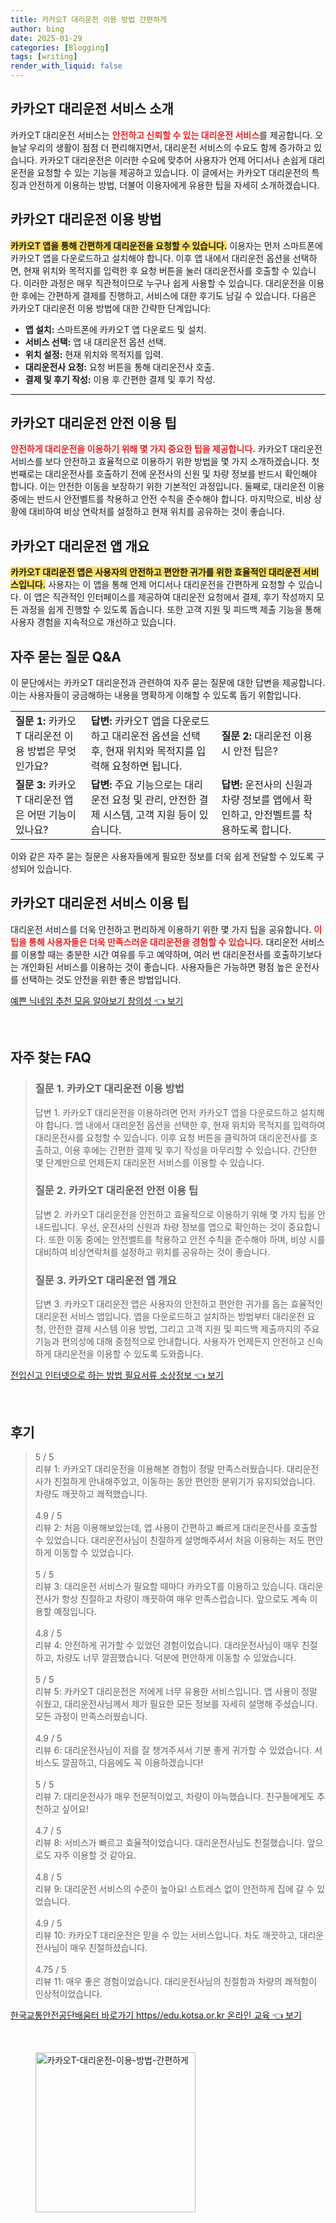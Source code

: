 ```yaml
---
title: 카카오T 대리운전 이용 방법 간편하게
author: bing
date: 2025-01-29
categories: [Blogging]
tags: [writing]
render_with_liquid: false
---
```



<h2 id='카카오T_대리운전_소개'>카카오T 대리운전 서비스 소개</h2>

<p>카카오T 대리운전 서비스는 <b><span style="color: #ee2323;">안전하고 신뢰할 수 있는 대리운전 서비스</span></b>를 제공합니다. 오늘날 우리의 생활이 점점 더 편리해지면서, 대리운전 서비스의 수요도 함께 증가하고 있습니다. 카카오T 대리운전은 이러한 수요에 맞추어 사용자가 언제 어디서나 손쉽게 대리운전을 요청할 수 있는 기능을 제공하고 있습니다. 이 글에서는 카카오T 대리운전의 특징과 안전하게 이용하는 방법, 더불어 이용자에게 유용한 팁을 자세히 소개하겠습니다.</p>

<h2 id='대리운전_이용방법'>카카오T 대리운전 이용 방법</h2>

<p><b><span style="background-color: #ffe066;">카카오T 앱을 통해 간편하게 대리운전을 요청할 수 있습니다.</span></b> 이용자는 먼저 스마트폰에 카카오T 앱을 다운로드하고 설치해야 합니다. 이후 앱 내에서 대리운전 옵션을 선택하면, 현재 위치와 목적지를 입력한 후 요청 버튼을 눌러 대리운전사를 호출할 수 있습니다. 이러한 과정은 매우 직관적이므로 누구나 쉽게 사용할 수 있습니다. 대리운전을 이용한 후에는 간편하게 결제를 진행하고, 서비스에 대한 후기도 남길 수 있습니다. 다음은 카카오T 대리운전 이용 방법에 대한 간략한 단계입니다:</p>

<ul>
    <li><b>앱 설치:</b> 스마트폰에 카카오T 앱 다운로드 및 설치.</li>
    <li><b>서비스 선택:</b> 앱 내 대리운전 옵션 선택.</li>
    <li><b>위치 설정:</b> 현재 위치와 목적지를 입력.</li>
    <li><b>대리운전사 요청:</b> 요청 버튼을 통해 대리운전사 호출.</li>
    <li><b>결제 및 후기 작성:</b> 이용 후 간편한 결제 및 후기 작성.</li>
</ul>

<hr />

<h2 id='안전한_대리운전_팁'>카카오T 대리운전 안전 이용 팁</h2>

<p><b><span style="color: #ee2323;">안전하게 대리운전을 이용하기 위해 몇 가지 중요한 팁을 제공합니다.</span></b> 카카오T 대리운전 서비스를 보다 안전하고 효율적으로 이용하기 위한 방법을 몇 가지 소개하겠습니다. 첫 번째로는 대리운전사를 호출하기 전에 운전사의 신원 및 차량 정보를 반드시 확인해야 합니다. 이는 안전한 이동을 보장하기 위한 기본적인 과정입니다. 둘째로, 대리운전 이용 중에는 반드시 안전벨트를 착용하고 안전 수칙을 준수해야 합니다. 마지막으로, 비상 상황에 대비하여 비상 연락처를 설정하고 현재 위치를 공유하는 것이 좋습니다.</p>

<h2 id='대리운전_앱_개요'>카카오T 대리운전 앱 개요</h2>

<p><b><span style="background-color: #ffe066;">카카오T 대리운전 앱은 사용자의 안전하고 편안한 귀가를 위한 효율적인 대리운전 서비스입니다.</span></b> 사용자는 이 앱을 통해 언제 어디서나 대리운전을 간편하게 요청할 수 있습니다. 이 앱은 직관적인 인터페이스를 제공하여 대리운전 요청에서 결제, 후기 작성까지 모든 과정을 쉽게 진행할 수 있도록 돕습니다. 또한 고객 지원 및 피드백 제출 기능을 통해 사용자 경험을 지속적으로 개선하고 있습니다.</p>

<h2 id='자주_묻는_질문'>자주 묻는 질문 Q&A</h2>

<p>이 문단에서는 카카오T 대리운전과 관련하여 자주 묻는 질문에 대한 답변을 제공합니다. 이는 사용자들이 궁금해하는 내용을 명확하게 이해할 수 있도록 돕기 위함입니다.</p>

<table>
    <tr>
        <td><b>질문 1:</b> 카카오T 대리운전 이용 방법은 무엇인가요?</td>
        <td><b>답변:</b> 카카오T 앱을 다운로드하고 대리운전 옵션을 선택 후, 현재 위치와 목적지를 입력해 요청하면 됩니다.</td>
        <td><b>질문 2:</b> 대리운전 이용 시 안전 팁은?</td>
    </tr>
    <tr>
        <td><b>질문 3:</b> 카카오T 대리운전 앱은 어떤 기능이 있나요?</td>
        <td><b>답변:</b> 주요 기능으로는 대리운전 요청 및 관리, 안전한 결제 시스템, 고객 지원 등이 있습니다.</td>
        <td><b>답변:</b> 운전사의 신원과 차량 정보를 앱에서 확인하고, 안전벨트를 착용하도록 합니다.</td>
    </tr>
</table>

<p>이와 같은 자주 묻는 질문은 사용자들에게 필요한 정보를 더욱 쉽게 전달할 수 있도록 구성되어 있습니다.</p>

<h2 id='서비스_이용_팁'>카카오T 대리운전 서비스 이용 팁</h2>

<p>대리운전 서비스를 더욱 안전하고 편리하게 이용하기 위한 몇 가지 팁을 공유합니다. <b><span style="color: #ee2323;">이 팁을 통해 사용자들은 더욱 만족스러운 대리운전을 경험할 수 있습니다.</span></b> 대리운전 서비스를 이용할 때는 충분한 시간 여유를 두고 예약하며, 여러 번 대리운전사를 호출하기보다는 개인화된 서비스를 이용하는 것이 좋습니다. 사용자들은 가능하면 평점 높은 운전사를 선택하는 것도 안전을 위한 좋은 방법입니다.</p>


<p><a class="click-button" title="예쁜 닉네임 추천 모음 알아보기 창의성" href="https://yellowplanner.github.io/posts/%EC%98%88%EC%81%9C-%EB%8B%89%EB%84%A4%EC%9E%84-%EC%B6%94%EC%B2%9C-%EB%AA%A8%EC%9D%8C-%EC%95%8C%EC%95%84%EB%B3%B4%EA%B8%B0-%EC%B0%BD%EC%9D%98%EC%84%B1/" rel="dofollow">예쁜 닉네임 추천 모음 알아보기 창의성 👈 보기</a></p><br>
<h2 id='자주_찾는_FAQ'>자주 찾는 FAQ</h2>
<div itemscope="" itemtype="https://schema.org/FAQPage"> 
<blockquote> 
<div itemscope="" itemprop="mainEntity" itemtype="https://schema.org/Question"> 
<h3 itemprop="name">질문 1. 카카오T 대리운전 이용 방법</h3> 
<div itemscope="" itemprop="acceptedAnswer" itemtype="https://schema.org/Answer"> 
<span itemprop="text"> 
<p>답변 1. 카카오T 대리운전을 이용하려면 먼저 카카오T 앱을 다운로드하고 설치해야 합니다. 앱 내에서 대리운전 옵션을 선택한 후, 현재 위치와 목적지를 입력하여 대리운전사를 요청할 수 있습니다. 이후 요청 버튼을 클릭하여 대리운전사를 호출하고, 이용 후에는 간편한 결제 및 후기 작성을 마무리할 수 있습니다. 간단한 몇 단계만으로 언제든지 대리운전 서비스를 이용할 수 있습니다.</p> 
</span> 
</div> 
</div> 

<div itemscope="" itemprop="mainEntity" itemtype="https://schema.org/Question"> 
<h3 itemprop="name">질문 2. 카카오T 대리운전 안전 이용 팁</h3> 
<div itemscope="" itemprop="acceptedAnswer" itemtype="https://schema.org/Answer"> 
<span itemprop="text"> 
<p>답변 2. 카카오T 대리운전을 안전하고 효율적으로 이용하기 위해 몇 가지 팁을 안내드립니다. 우선, 운전사의 신원과 차량 정보를 앱으로 확인하는 것이 중요합니다. 또한 이동 중에는 안전벨트를 착용하고 안전 수칙을 준수해야 하며, 비상 시를 대비하여 비상연락처를 설정하고 위치를 공유하는 것이 좋습니다.</p> 
</span> 
</div> 
</div> 

<div itemscope="" itemprop="mainEntity" itemtype="https://schema.org/Question"> 
<h3 itemprop="name">질문 3. 카카오T 대리운전 앱 개요</h3> 
<div itemscope="" itemprop="acceptedAnswer" itemtype="https://schema.org/Answer"> 
<span itemprop="text"> 
<p>답변 3. 카카오T 대리운전 앱은 사용자의 안전하고 편안한 귀가를 돕는 효율적인 대리운전 서비스 앱입니다. 앱을 다운로드하고 설치하는 방법부터 대리운전 요청, 안전한 결제 시스템 이용 방법, 그리고 고객 지원 및 피드백 제출까지의 주요 기능과 편의성에 대해 중점적으로 안내합니다. 사용자가 언제든지 안전하고 신속하게 대리운전을 이용할 수 있도록 도와줍니다.</p> 
</span> 
</div> 
</div> 

</blockquote> 
</div>
<p><a class="click-button" title="전입신고 인터넷으로 하는 방법 필요서류 소상정보" href="https://yellowplanner.github.io/posts/%EC%A0%84%EC%9E%85%EC%8B%A0%EA%B3%A0-%EC%9D%B8%ED%84%B0%EB%84%B7%EC%9C%BC%EB%A1%9C-%ED%95%98%EB%8A%94-%EB%B0%A9%EB%B2%95-%ED%95%84%EC%9A%94%EC%84%9C%EB%A5%98-%EC%86%8C%EC%83%81%EC%A0%95%EB%B3%B4/" rel="dofollow">전입신고 인터넷으로 하는 방법 필요서류 소상정보 👈 보기</a></p><br>
<h2 id='후기'>후기</h2>
<div itemscope itemtype="https://schema.org/Product">
  <blockquote>
  <div itemprop="review" itemscope itemtype="https://schema.org/Review">
      <div itemprop="reviewRating" itemscope itemtype="https://schema.org/Rating"> <span itemprop="ratingValue">5</span> / <span itemprop="bestRating">5</span> </div>
      <span itemprop="reviewBody">리뷰 1: 카카오T 대리운전을 이용해본 경험이 정말 만족스러웠습니다. 대리운전사가 친절하게 안내해주었고, 이동하는 동안 편안한 분위기가 유지되었습니다. 차량도 깨끗하고 쾌적했습니다.</span>
  </div>
  <br>
  <div itemprop="review" itemscope itemtype="https://schema.org/Review">
      <div itemprop="reviewRating" itemscope itemtype="https://schema.org/Rating"> <span itemprop="ratingValue">4.9</span> / <span itemprop="bestRating">5</span> </div>
      <span itemprop="reviewBody">리뷰 2: 처음 이용해보았는데, 앱 사용이 간편하고 빠르게 대리운전사를 호출할 수 있었습니다. 대리운전사님이 친절하게 설명해주셔서 처음 이용하는 저도 편안하게 이동할 수 있었습니다.</span>
  </div>
  <br>
  <div itemprop="review" itemscope itemtype="https://schema.org/Review">
      <div itemprop="reviewRating" itemscope itemtype="https://schema.org/Rating"> <span itemprop="ratingValue">5</span> / <span itemprop="bestRating">5</span> </div>
      <span itemprop="reviewBody">리뷰 3: 대리운전 서비스가 필요할 때마다 카카오T를 이용하고 있습니다. 대리운전사가 항상 친절하고 차량이 깨끗하여 매우 만족스럽습니다. 앞으로도 계속 이용할 예정입니다.</span>
  </div>
  <br>
  <div itemprop="review" itemscope itemtype="https://schema.org/Review">
      <div itemprop="reviewRating" itemscope itemtype="https://schema.org/Rating"> <span itemprop="ratingValue">4.8</span> / <span itemprop="bestRating">5</span> </div>
      <span itemprop="reviewBody">리뷰 4: 안전하게 귀가할 수 있었던 경험이었습니다. 대리운전사님이 매우 친절하고, 차량도 너무 깔끔했습니다. 덕분에 편안하게 이동할 수 있었습니다.</span>
  </div>
  <br>
  <div itemprop="review" itemscope itemtype="https://schema.org/Review">
      <div itemprop="reviewRating" itemscope itemtype="https://schema.org/Rating"> <span itemprop="ratingValue">5</span> / <span itemprop="bestRating">5</span> </div>
      <span itemprop="reviewBody">리뷰 5: 카카오T 대리운전은 저에게 너무 유용한 서비스입니다. 앱 사용이 정말 쉬웠고, 대리운전사님께서 제가 필요한 모든 정보를 자세히 설명해 주셨습니다. 모든 과정이 만족스러웠습니다.</span>
  </div>
  <br>
  <div itemprop="review" itemscope itemtype="https://schema.org/Review">
      <div itemprop="reviewRating" itemscope itemtype="https://schema.org/Rating"> <span itemprop="ratingValue">4.9</span> / <span itemprop="bestRating">5</span> </div>
      <span itemprop="reviewBody">리뷰 6: 대리운전사님이 저를 잘 챙겨주셔서 기분 좋게 귀가할 수 있었습니다. 서비스도 깔끔하고, 다음에도 꼭 이용하겠습니다!</span>
  </div>
  <br>
  <div itemprop="review" itemscope itemtype="https://schema.org/Review">
      <div itemprop="reviewRating" itemscope itemtype="https://schema.org/Rating"> <span itemprop="ratingValue">5</span> / <span itemprop="bestRating">5</span> </div>
      <span itemprop="reviewBody">리뷰 7: 대리운전사가 매우 전문적이었고, 차량이 아늑했습니다. 친구들에게도 추천하고 싶어요!</span>
  </div>
  <br>
  <div itemprop="review" itemscope itemtype="https://schema.org/Review">
      <div itemprop="reviewRating" itemscope itemtype="https://schema.org/Rating"> <span itemprop="ratingValue">4.7</span> / <span itemprop="bestRating">5</span> </div>
      <span itemprop="reviewBody">리뷰 8: 서비스가 빠르고 효율적이었습니다. 대리운전사님도 친절했습니다. 앞으로도 자주 이용할 것 같아요.</span>
  </div>
  <br>
  <div itemprop="review" itemscope itemtype="https://schema.org/Review">
      <div itemprop="reviewRating" itemscope itemtype="https://schema.org/Rating"> <span itemprop="ratingValue">4.8</span> / <span itemprop="bestRating">5</span> </div>
      <span itemprop="reviewBody">리뷰 9: 대리운전 서비스의 수준이 높아요! 스트레스 없이 안전하게 집에 갈 수 있었습니다.</span>
  </div>
  <br>
  <div itemprop="review" itemscope itemtype="https://schema.org/Review">
      <div itemprop="reviewRating" itemscope itemtype="https://schema.org/Rating"> <span itemprop="ratingValue">4.9</span> / <span itemprop="bestRating">5</span> </div>
      <span itemprop="reviewBody">리뷰 10: 카카오T 대리운전은 믿을 수 있는 서비스입니다. 차도 깨끗하고, 대리운전사님이 매우 친절하셨습니다.</span>
  </div>
  <br>
  <div itemprop="review" itemscope itemtype="https://schema.org/Review">
      <div itemprop="reviewRating" itemscope itemtype="https://schema.org/Rating"> <span itemprop="ratingValue">4.75</span> / <span itemprop="bestRating">5</span> </div>
      <span itemprop="reviewBody">리뷰 11: 매우 좋은 경험이었습니다. 대리운전사님의 친절함과 차량의 쾌적함이 인상적이었습니다.</span>
  </div>
  </blockquote>
</div>
<p><a class="click-button" title="한국교통안전공단배움터 바로가기 https//edu.kotsa.or.kr 온라인 교육" href="https://yellowplanner.github.io/posts/%ED%95%9C%EA%B5%AD%EA%B5%90%ED%86%B5%EC%95%88%EC%A0%84%EA%B3%B5%EB%8B%A8%EB%B0%B0%EC%9B%80%ED%84%B0-%EB%B0%94%EB%A1%9C%EA%B0%80%EA%B8%B0-httpsedu.kotsa.or.kr-%EC%98%A8%EB%9D%BC%EC%9D%B8-%EA%B5%90%EC%9C%A1/" rel="dofollow">한국교통안전공단배움터 바로가기 https//edu.kotsa.or.kr 온라인 교육 👈 보기</a></p><br>
<figure class="image"><img src="https://yellowplanner.github.io/assets/img/thumbnail/카카오T-대리운전-이용-방법-간편하게.webp" alt="카카오T-대리운전-이용-방법-간편하게" width="256" height="256"></figure>